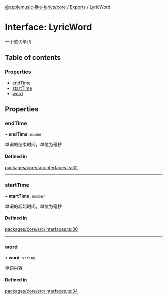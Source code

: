 [@applemusic-like-lyrics/core](../README.md) / [Exports](../modules.md) / LyricWord

# Interface: LyricWord

一个歌词单词

## Table of contents

### Properties

- [endTime](LyricWord.md#endtime)
- [startTime](LyricWord.md#starttime)
- [word](LyricWord.md#word)

## Properties

### endTime

• **endTime**: `number`

单词的结束时间，单位为毫秒

#### Defined in

[packages/core/src/interfaces.ts:32](https://github.com/Steve-xmh/applemusic-like-lyrics/blob/0cbfd70/packages/core/src/interfaces.ts#L32)

___

### startTime

• **startTime**: `number`

单词的起始时间，单位为毫秒

#### Defined in

[packages/core/src/interfaces.ts:30](https://github.com/Steve-xmh/applemusic-like-lyrics/blob/0cbfd70/packages/core/src/interfaces.ts#L30)

___

### word

• **word**: `string`

单词内容

#### Defined in

[packages/core/src/interfaces.ts:34](https://github.com/Steve-xmh/applemusic-like-lyrics/blob/0cbfd70/packages/core/src/interfaces.ts#L34)
